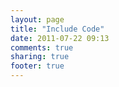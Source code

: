 ```yaml
---
layout: page
title: "Include Code"
date: 2011-07-22 09:13
comments: true
sharing: true
footer: true
---
```

